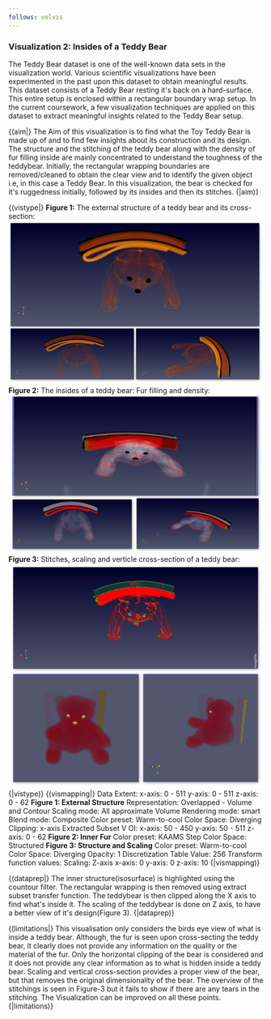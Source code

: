 ```yaml
---
follows: volvis
---
```


### Visualization 2: Insides of a Teddy Bear
The Teddy Bear dataset is one of the well-known data sets in the visualization world. Various scientific visualizations have been experimented in the past upon this dataset to obtain meaningful results.
This dataset consists of a Teddy Bear resting it's back on a hard-surface. This entire setup is enclosed within a rectangular boundary wrap setup. In the current coursework, a few visualization techniques are applied on this dataset to extract meaningful insights related to the Teddy Bear setup.


{(aim|}
 The Aim of this visualization is to find what the Toy Teddy Bear is made up of and to find few insights about its construction and its design. The structure and the stitching of the teddy bear along with the density of fur filling inside are mainly concentrated to understand the toughness of the teddybear.
 Initially, the rectangular wrapping boundaries are removed/cleaned to obtain the clear view and to identify the given object i.e, in this case a Teddy Bear. In this visualization, the bear is checked for it's ruggedness initially, followed by its insides and then its stitches.
{|aim)}

{(vistype|}
**Figure 1:** The external structure of a teddy bear and its cross-section:
![Teddy1](Teddy1.png)
**Figure 2:** The insides of a teddy bear: Fur filling and density:
![Teddy2](Teddy2.png)
**Figure 3:** Stitches, scaling and verticle cross-section of a teddy bear:
![Teddy3](Teddy3.png)
{|vistype)}
{(vismapping|}
Data Extent:
x-axis: 0 - 511
y-axis: 0 - 511
z-axis: 0 - 62
**Figure 1: External Structure**
Representation: Overlapped - Volume and Contour
Scaling mode: All approximate
Volume Rendering mode: smart
Blend mode: Composite
Color preset: Warm-to-cool
Color Space: Diverging
Clipping: x-axis
Extracted Subset V OI:
x-axis: 50 - 450
y-axis: 50 - 511
z-axis: 0 - 62
**Figure 2: Inner Fur**
Color preset: KAAMS Step
Color Space: Structured
**Figure 3: Structure and Scaling**
Color preset: Warm-to-cool
Color Space: Diverging
Opacity: 1
Discretization Table Value: 256
Transform function values:
Scaling: Z-axis
x-axis: 0
y-axis: 0
z-axis: 10
{|vismapping)}

{(dataprep|}
The inner structure(isosurface) is highlighted using the countour filter. The rectangular wrapping is then removed using extract subset transfer function. The teddybear is then clipped along the X axis to find what's inside it. The scaling of the teddybear is done on Z axis, to have a better view of it's design(Figure 3).
{|dataprep)}

{(limitations|}
This visualisation only considers the birds eye view of what is inside a teddy bear. Although, the fur is seen upon cross-secting the teddy bear, it clearly does not provide any information on the quality or the material of the fur. Only the horizontal clipping of the bear is considered and it does not provide any clear information as to what is hidden inside a teddy bear. Scaling and vertical cross-section provides a proper view of the bear, but that removes the original dimensionality of the bear. The overview of the stitchings is seen in Figure-3 but it fails to show if there are any tears in the stitching. The Visualization can be improved on all these points.
{|limitations)}
